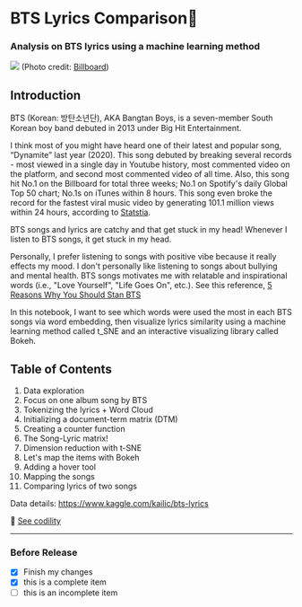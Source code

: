 # BTS Lyrics Comparison🎵
### Analysis on BTS lyrics using a machine learning method

![](https://static.billboard.com/files/2020/11/bts-press-photo-2020-billboard-1548-1604933999-compressed.jpg)
(Photo credit: [Billboard](https://www.billboard.com/))

## Introduction
BTS (Korean: 방탄소년단), AKA Bangtan Boys, is a seven-member South Korean boy band debuted in 2013 under Big Hit Entertainment.

I think most of you might have heard one of their latest and popular song, “Dynamite” last year (2020). This song debuted by breaking several records - most viewed in a single day in Youtube history, most commented video on the platform, and second most commented video of all time. Also, this song hit No.1 on the Billboard for total three weeks; No.1 on Spotify's daily Global Top 50 chart; No.1s on iTunes within 8 hours. This song even broke the record for the fastest viral music video by generating 101.1 million views within 24 hours, according to [Statstia](https://www.statista.com/statistics/478082/fastest-viral-videos-views-in-24-hours/#:~:text=Fastest%20viral%20videos%20based%20on,24%20hours%20as%20of%202020&text=In%20August%202020%2C%20South%20Korean,new%20music%20video%20%22Dynamite%E2%80%9D).

BTS songs and lyrics are catchy and that get stuck in my head!
Whenever I listen to BTS songs, it get stuck in my head.

Personally, I prefer listening to songs with positive vibe because it really effects my mood. I don't personally like listening to songs about bullying and mental health. BTS songs motivates me with relatable and inspirational words (i.e., "Love Yourself", "Life Goes On", etc.). See this reference, [5 Reasons Why You Should Stan BTS](https://thehoneypop.com/2019/12/16/5-reasons-to-stan-bts)

In this notebook, I want to see which words were used the most in each BTS songs via word embedding, then visualize lyrics similarity using a machine learning method called t_SNE and an interactive visualizing library called Bokeh.

## Table of Contents
1. Data exploration
2. Focus on one album song by BTS
3. Tokenizing the lyrics + Word Cloud
4. Initializing a document-term matrix (DTM)
5. Creating a counter function
6. The Song-Lyric matrix!
7. Dimension reduction with t-SNE
8. Let's map the items with Bokeh
9. Adding a hover tool
10. Mapping the songs
11. Comparing lyrics of two songs


Data details: https://www.kaggle.com/kailic/bts-lyrics

:file_folder: [See codility](https://github.com/Conniekoh/BTS-lyrics-comparison/blob/main/bts-lyrics-comparison.ipynb)
___
### Before Release
- [x] Finish my changes
- [x] this is a complete item
- [ ] this is an incomplete item

